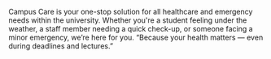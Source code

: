 Campus Care is your one-stop solution for all healthcare and emergency needs within the university. Whether you're a student feeling under the weather, a staff member needing a quick check-up, or someone facing a minor emergency, we’re here for you.
“Because your health matters — 
even during deadlines and lectures.”
